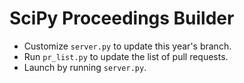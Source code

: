 # SciPy Proceedings Builder

- Customize `server.py` to update this year's branch.
- Run `pr_list.py` to update the list of pull requests.
- Launch by running `server.py`.

